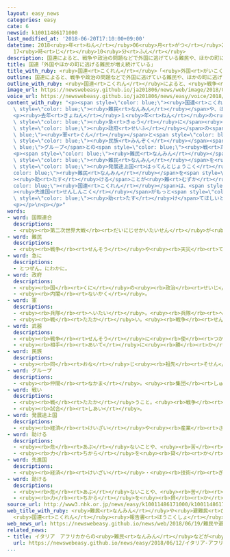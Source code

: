 ```yaml
---
layout: easy_news
categories: easy
cate: 6
newsid: k10011486171000
last_modified_at: '2018-06-20T17:10:00+09:00'
datetime: 2018<ruby>年<rt>ねん</rt></ruby>06<ruby>月<rt>がつ</rt></ruby>20<ruby>日<rt>にち</rt></ruby>
  17<ruby>時<rt>じ</rt></ruby>10<ruby>分<rt>ふん</rt></ruby>
description: 国連によると、戦争や政治の問題などで外国に逃げている難民や、ほかの町に逃げている人は、去年１２月に６８５０万人いました。
title: 国連「外国やほかの町に逃げる難民が増え続けている」
title_with_ruby: <ruby>国連<rt>こくれん</rt></ruby>「<ruby>外国<rt>がいこく</rt></ruby>やほかの<ruby>町<rt>まち</rt></ruby>に<ruby>逃<rt>に</rt></ruby>げる<ruby>難民<rt>なんみん</rt></ruby>が<ruby>増<rt>ふ</rt></ruby>え<ruby>続<rt>つづ</rt></ruby>けている」
outline: 国連によると、戦争や政治の問題などで外国に逃げている難民や、ほかの町に逃げている人は、去年１２月に６８５０万人いました。
outline_with_ruby: <ruby>国連<rt>こくれん</rt></ruby>によると、<ruby>戦争<rt>せんそう</rt></ruby>や<ruby>政治<rt>せいじ</rt></ruby>の<ruby>問題<rt>もんだい</rt></ruby>などで<ruby>外国<rt>がいこく</rt></ruby>に<ruby>逃<rt>に</rt></ruby>げている<ruby>難民<rt>なんみん</rt></ruby>や、ほかの<ruby>町<rt>まち</rt></ruby>に<ruby>逃<rt>に</rt></ruby>げている<ruby>人<rt>ひと</rt></ruby>は、<ruby>去年<rt>きょねん</rt></ruby>１２<ruby>月<rt>がつ</rt></ruby>に６８５０<ruby>万<rt>まん</rt></ruby><ruby>人<rt>にん</rt></ruby>いました。
image_url: https://newswebeasy.github.io/ja201806/news/web/image/2018/06/19/K10011486171_1806192121_1806192125_01_02.jpg
voice_url: https://newswebeasy.github.io/ja201806/news/easy/voice/2018/06/20/k10011486171000.mp4
content_with_ruby: "<p><span style=\"color: blue;\"><ruby>国連<rt>こくれん</rt></ruby></span>によると、<ruby>戦争<rt>せんそう</rt></ruby>や<ruby>政治<rt>せいじ</rt></ruby>の<ruby>問題<rt>もんだい</rt></ruby>などで<ruby>外国<rt>がいこく</rt></ruby>に<ruby>逃<rt>に</rt></ruby>げている<span\
  \ style=\"color: blue;\"><ruby>難民<rt>なんみん</rt></ruby></span>や、ほかの<ruby>町<rt>まち</rt></ruby>に<ruby>逃<rt>に</rt></ruby>げている<ruby>人<rt>ひと</rt></ruby>は、<ruby>去年<rt>きょねん</rt></ruby>１２<ruby>月<rt>がつ</rt></ruby>に６８５０<ruby>万<rt>まん</rt></ruby><ruby>人<rt>にん</rt></ruby>いました。５<ruby>年<rt>ねん</rt></ruby><ruby>続<rt>つづ</rt></ruby>けて<ruby>増<rt>ふ</rt></ruby>えて、<ruby>今<rt>いま</rt></ruby>まででいちばん<ruby>多<rt>おお</rt></ruby>くなりました。</p>\n\
  <p><ruby>去年<rt>きょねん</rt></ruby>１<ruby>年<rt>ねん</rt></ruby>の<ruby>間<rt>あいだ</rt></ruby>に、<ruby>新<rt>あたら</rt></ruby>しく１６２０<ruby>万<rt>まん</rt></ruby><ruby>人<rt>にん</rt></ruby>が<ruby>外国<rt>がいこく</rt></ruby>やほかの<ruby>町<rt>まち</rt></ruby>に<ruby>逃<rt>に</rt></ruby>げました。<ruby>国<rt>くに</rt></ruby>の<ruby>中<rt>なか</rt></ruby>で<ruby>戦争<rt>せんそう</rt></ruby>が<ruby>続<rt>つづ</rt></ruby>いているコンゴ<ruby>民主共和国<rt>みんしゅきょうわこく</rt></ruby>や<ruby>南<rt>みなみ</rt></ruby>スーダンから<ruby>逃<rt>に</rt></ruby>げる<ruby>人<rt>ひと</rt></ruby>が<span\
  \ style=\"color: blue;\"><ruby>急<rt>きゅう</rt></ruby>に</span><ruby>増<rt>ふ</rt></ruby>えています。ミャンマーから<ruby>逃<rt>に</rt></ruby>げる<ruby>人<rt>ひと</rt></ruby>も<ruby>増<rt>ふ</rt></ruby>えました。ミャンマーでは、<span\
  \ style=\"color: blue;\"><ruby>政府<rt>せいふ</rt></ruby></span>の<span style=\"color:\
  \ blue;\"><ruby>軍<rt>ぐん</rt></ruby></span>と<span style=\"color: blue;\"><ruby>武器<rt>ぶき</rt></ruby></span>を<ruby>持<rt>も</rt></ruby>った<span\
  \ style=\"color: blue;\"><ruby>民族<rt>みんぞく</rt></ruby></span><span style=\"color:\
  \ blue;\">グループ</span>との<span style=\"color: blue;\"><ruby>戦<rt>たたか</rt></ruby>い</span>が<ruby>続<rt>つづ</rt></ruby>いています。</p>\n\
  <p><span style=\"color: blue;\"><ruby>難民<rt>なんみん</rt></ruby></span>たちはバングラデシュなど<ruby>隣<rt>となり</rt></ruby>の<ruby>国<rt>くに</rt></ruby>に<ruby>逃<rt>に</rt></ruby>げています。<span\
  \ style=\"color: blue;\"><ruby>難民<rt>なんみん</rt></ruby></span>を<ruby>入<rt>い</rt></ruby>れている<ruby>多<rt>おお</rt></ruby>くの<ruby>国<rt>くに</rt></ruby>は<span\
  \ style=\"color: blue;\"><ruby>発展途上国<rt>はってんとじょうこく</rt></ruby></span>のため、<span style=\"\
  color: blue;\"><ruby>難民<rt>なんみん</rt></ruby></span>を<span style=\"color: blue;\"\
  ><ruby>助<rt>たす</rt></ruby>ける</span>ことが<ruby>難<rt>むずか</rt></ruby>しくなっています。<span style=\"\
  color: blue;\"><ruby>国連<rt>こくれん</rt></ruby></span>は、<span style=\"color: blue;\"\
  ><ruby>先進国<rt>せんしんこく</rt></ruby></span>がもっと<span style=\"color: blue;\"><ruby>難民<rt>なんみん</rt></ruby></span>を<span\
  \ style=\"color: blue;\"><ruby>助<rt>たす</rt></ruby>け</span>てほしいと<ruby>言<rt>い</rt></ruby>っています。</p>\n\
  <p></p>\n<p></p>"
words:
- word: 国際連合
  descriptions:
  - <ruby><rb>第二次世界大戦</rb><rt>だいにじせかいたいせん</rt></ruby>が<ruby><rb>終</rb><rt>お</rt></ruby>わった１９４５<ruby><rb>年</rb><rt>ねん</rt></ruby>、<ruby><rb>世界</rb><rt>せかい</rt></ruby>の<ruby><rb>平和</rb><rt>へいわ</rt></ruby>と<ruby><rb>安全</rb><rt>あんぜん</rt></ruby>を<ruby><rb>守</rb><rt>まも</rt></ruby>るために<ruby><rb>作</rb><rt>つく</rt></ruby>られた<ruby><rb>仕組</rb><rt>しく</rt></ruby>み。<ruby><rb>本部</rb><rt>ほんぶ</rt></ruby>はアメリカのニューヨークにある。<ruby><rb>国連</rb><rt>こくれん</rt></ruby>。<ruby><rb>UN</rb><rt>ユーエヌ</rt></ruby>。
- word: 難民
  descriptions:
  - <ruby><rb>戦争</rb><rt>せんそう</rt></ruby>や<ruby><rb>天災</rb><rt>てんさい</rt></ruby>のために、<ruby><rb>家</rb><rt>いえ</rt></ruby>を<ruby><rb>失</rb><rt>うしな</rt></ruby>い、よその<ruby><rb>土地</rb><rt>とち</rt></ruby>へにげてきた<ruby><rb>人々</rb><rt>ひとびと</rt></ruby>。
- word: 急に
  descriptions:
  - とつぜん。にわかに。
- word: 政府
  descriptions:
  - <ruby><rb>国</rb><rt>くに</rt></ruby>の<ruby><rb>政治</rb><rt>せいじ</rt></ruby>を<ruby><rb>行</rb><rt>おこな</rt></ruby>うところ。
  - <ruby><rb>内閣</rb><rt>ないかく</rt></ruby>。
- word: 軍
  descriptions:
  - <ruby><rb>兵隊</rb><rt>へいたい</rt></ruby>。<ruby><rb>兵隊</rb><rt>へいたい</rt></ruby>の<ruby><rb>集</rb><rt>あつ</rt></ruby>まり。
  - <ruby><rb>戦</rb><rt>たたか</rt></ruby>い。<ruby><rb>戦争</rb><rt>せんそう</rt></ruby>。
- word: 武器
  descriptions:
  - <ruby><rb>戦争</rb><rt>せんそう</rt></ruby>に<ruby><rb>使</rb><rt>つか</rt></ruby>う<ruby><rb>道具</rb><rt>どうぐ</rt></ruby>。<ruby><rb>兵器</rb><rt>へいき</rt></ruby>。
  - <ruby><rb>相手</rb><rt>あいて</rt></ruby>に<ruby><rb>勝</rb><rt>か</rt></ruby>つための<ruby><rb>道具</rb><rt>どうぐ</rt></ruby>や、<ruby><rb>手</rb><rt>て</rt></ruby>だて。
- word: 民族
  descriptions:
  - <ruby><rb>同</rb><rt>おな</rt></ruby>じ<ruby><rb>祖先</rb><rt>そせん</rt></ruby>から<ruby><rb>起</rb><rt>お</rt></ruby>こり、<ruby><rb>同</rb><rt>おな</rt></ruby>じことばや<ruby><rb>文化</rb><rt>ぶんか</rt></ruby>を<ruby><rb>持</rb><rt>も</rt></ruby>つ<ruby><rb>人々</rb><rt>ひとびと</rt></ruby>の<ruby><rb>集</rb><rt>あつ</rt></ruby>まり。
- word: グループ
  descriptions:
  - <ruby><rb>仲間</rb><rt>なかま</rt></ruby>。<ruby><rb>集団</rb><rt>しゅうだん</rt></ruby>。
- word: 戦い
  descriptions:
  - <ruby><rb>戦</rb><rt>たたか</rt></ruby>うこと。<ruby><rb>戦争</rb><rt>せんそう</rt></ruby>。<ruby><rb>争</rb><rt>あらそ</rt></ruby>い。
  - <ruby><rb>試合</rb><rt>しあい</rt></ruby>。
- word: 発展途上国
  descriptions:
  - <ruby><rb>経済</rb><rt>けいざい</rt></ruby>や<ruby><rb>産業</rb><rt>さんぎょう</rt></ruby>などが、<ruby><rb>発展</rb><rt>はってん</rt></ruby>の<ruby><rb>途中</rb><rt>とちゅう</rt></ruby>にある<ruby><rb>国</rb><rt>くに</rt></ruby>。
- word: 助ける
  descriptions:
  - <ruby><rb>危</rb><rt>あぶ</rt></ruby>ないことや、<ruby><rb>苦</rb><rt>くる</rt></ruby>しいことから、<ruby><rb>救</rb><rt>すく</rt></ruby>う。
  - <ruby><rb>力</rb><rt>ちから</rt></ruby>を<ruby><rb>貸</rb><rt>か</rt></ruby>す。<ruby><rb>手伝</rb><rt>てつだ</rt></ruby>う。
- word: 先進国
  descriptions:
  - <ruby><rb>経済</rb><rt>けいざい</rt></ruby>・<ruby><rb>技術</rb><rt>ぎじゅつ</rt></ruby>などが<ruby><rb>先</rb><rt>さき</rt></ruby>に<ruby><rb>進</rb><rt>すす</rt></ruby>んでいる<ruby><rb>国</rb><rt>くに</rt></ruby>。
- word: 助ける
  descriptions:
  - <ruby><rb>危</rb><rt>あぶ</rt></ruby>ないことや、<ruby><rb>苦</rb><rt>くる</rt></ruby>しいことから、<ruby><rb>救</rb><rt>すく</rt></ruby>う。
  - <ruby><rb>力</rb><rt>ちから</rt></ruby>を<ruby><rb>貸</rb><rt>か</rt></ruby>す。<ruby><rb>手伝</rb><rt>てつだ</rt></ruby>う。
source_url: http://www3.nhk.or.jp/news/easy/k10011486171000/k10011486171000.html
web_title_with_ruby: <ruby>難民<rt>なんみん</rt></ruby>や<ruby>避難民<rt>ひなんみん</rt></ruby> <ruby>過去<rt>かこ</rt></ruby><ruby>最多<rt>さいた</rt></ruby>の6850<ruby>万人<rt>まんにん</rt></ruby>
  <ruby>国連<rt>こくれん</rt></ruby><ruby>報告書<rt>ほうこくしょ</rt></ruby>
web_news_url: https://newswebeasy.github.io/news/web/2018/06/19/難民や避難民-過去最多の6850万人-国連報告書
related_news:
- title: イタリア　アフリカからの<ruby>難民<rt>なんみん</rt></ruby>などが<ruby>乗<rt>の</rt></ruby>る<ruby>船<rt>ふね</rt></ruby>を<ruby>港<rt>みなと</rt></ruby>に<ruby>入<rt>い</rt></ruby>れない
  url: https://newswebeasy.github.io/news/easy/2018/06/12/イタリア-アフリカからの難民などが乗る船を港に入れない
...
```

